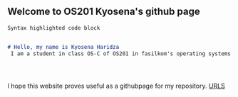 

## Welcome to OS201 Kyosena's github page

```markdown
Syntax highlighted code block


# Hello, my name is Kyosena Haridza
 I am a student in class OS-C of OS201 in fasilkom's operating systems classes, who is currently undergoing the final exams. 
 




```
I hope this website proves useful as a githubpage for my repository.
[URLS](URLs/)



